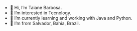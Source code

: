 - 👋 Hi, I’m Taiane Barbosa.
- 👀 I’m interested in Tecnology.
- 🌱 I’m currently learning and working with Java and Python.
- 💞️ I’m from Salvador, Bahia, Brazil.

<!---
taiane94sb/taiane94sb is a ✨ special ✨ repository because its `README.md` (this file) appears on your GitHub profile.
You can click the Preview link to take a look at your changes.
--->
